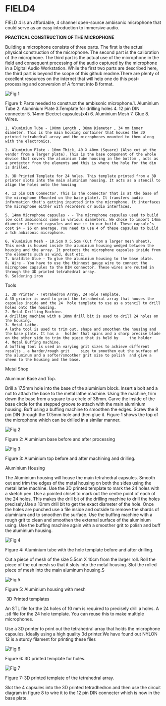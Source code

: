 # **FIELD4**


FIELD 4 is an affordable, 4 channel open-source ambisonic microphone that could serve as an easy introduction to immersive audio. 




**PRACTICAL CONSTRUCTION OF THE MICROPHONE**

Building a microphone consists of three parts. The first is the actual physical construction of the microphone. The second part is the calibration of the microphone. The third part is the actual use of the microphone in the field and consequent processing of the audio captured by the microphone in a Digital Audio Workstation. While the first two parts are described here, the third part is beyond the scope of this github readme.There are plenty of excellent resources on the internet that will help one do this post-processing and conversion of A format into B format.






![Fig 1](https://github.com/theisro/UMA/assets/28617707/2fa7f6cc-91c5-49ea-9889-3382e805af23)






Figure 1: Parts needed to construct the ambisonic microphone.1. Aluminium Tube 2. Aluminium Plate 3.Template for drilling holes 4. 12 pin DIN connector 5. 14mm Electret capsules(x4) 6. Aluminium Mesh 7. Glue 8. Wires.


    1. Aluminium Tube - 100mm Length , 38mm Diameter , 34 mm inner diameter. This is the main housing container that houses the 3D printed tetrahedral array and the microphones mounted to them along with the electronics.

    2. Aluminium Plate - 10mm Thick, 40 X 40mm (Square) (Also cut at the vendor from a larger plate). This is the base component of the whole device that covers the aluminium tube housing in the bottom , acts as a protector from the elements and this is where the hole for the din is drilled. 

    3. 3D Printed Template for 24 holes. This template printed from a 3D printer slots into the main aluminium housing. It acts as a stencil to align the holes onto the housing 

    4. 12 pin DIN Connector. This is the connector that is at the base of the microphone (Mounted on the base plate). It transfers audio information that's getting inputted into the microphone. It interfaces the microphone either with recorders or audio interfaces. 

    5. 14mm Microphone capsules - - The microphone capsules used to build low cost ambisonics come in various diameters. We chose to import 14mm diameter electret capsules and use it in our build. These capsule’s cost $4 - $6 on average. You need to use 4 of these capsules to build a 4ch ambisonic microphone.

    6. Aluminium Mesh - 10.5cm X 5.5cm (Cut from a larger mesh sheet). This mesh is housed inside the aluminium housing wedged between the housing and the array. It protects the microphone capsules inside from the elements such as wind, dust etc. 
    7. Araldite Glue - To glue the aluminium housing to the base plate.
    8. Wire - You have to use the thinnest gauge wire to connect the microphone capsules to the DIN connector. These wires are routed in through the 3D printed tetrahedral array.
    9. Soldering iron
	
Tools

    1. 3D Printer - Tetrahedron Array, 24 Hole Template. 
	A 3D printer is used to print the tetrahedral array that houses the capsules inside and the 24 	hole template to use as a stencil to drill holes onto the housing.
    2. Metal Drilling Machine.
	A drilling machine with a 10mm drill bit is used to drill 24 holes on the housing.
    3. Metal Lathe.
	A lathe tool is used to trim out, shape and smoothen the housing and the base plate. It has a 	holder that spins and a sharp precise blade on the other side to trim the piece that is held by 	the holder
    4. Metal Buffing machine.
	A buffing tool is used in varying grit sizes to achieve different results , a harder/rough grit 	size to smoothen out the surface of the aluminum and a softer/smoother grit size to polish 	and give a sheen to the housing and the base.


Metal Shop

Aluminum Base and Top.


Drill a 17.5mm hole into the base of the aluminium block. Insert a bolt and a nut to attach the base to the metal lathe machine. Using the machine, trim down the base from a square to a circle of 38mm. Carve the inside of the base circle for the stepped groove to attach with the main aluminium housing. Buff using a buffing machine to smoothen the edges. Screw the 8 pin DIN through the 17.5mm hole and then glue it. Figure 1 shows the top of the microphone which can be drilled in a similar manner.




![Fig 2](https://github.com/theisro/UMA/assets/28617707/e2714673-8d39-4aef-b444-a9b75703bc71)

Figure 2: Aluminium base before and after processing






![Fig 3](https://github.com/theisro/UMA/assets/28617707/ebc83816-3416-4478-937f-40f9106bdab2)




Figure 3: Aluminium top before and after machining and drilling.



Aluminium Housing

The Aluminium housing will house the main tetrahedral capsules.
Smooth out and trim the edges of the metal housing on both the sides using the metal lathe machine. Use the 3D printed template to mark the 24 holes with a sketch pen. Use a pointed chisel to mark out the centre point of each of the 24 holes, This makes the drill bit of the drilling machine to drill the holes precisely.Use a 10mm drill bit to get the exact diameter of the hole. Once the holes are punched use a file inside and outside to remove the shards of aluminium and to smoothen the surface. Use the buffing machine with a rough grit to clean and smoothen the external surface of the aluminium using. Use the buffing machine again with a smoother grit to polish and buff the aluminium housing.




![Fig 4](https://github.com/theisro/UMA/assets/28617707/3f345d20-1835-4ebb-898c-a4f39215045b)


Figure 4: Aluminium tube with the hole template before and after drilling.





Cut a piece of mesh of the size 5.5cm X 10cm from the larger roll. Roll the piece of the cut mesh so that it slots into the metal housing. Slot the rolled piece of mesh into the main aluminum housing.S



![Fig 5](https://github.com/theisro/UMA/assets/28617707/0a0749d3-2750-4d13-94f4-54baedde374f)

Figure 5: Aluminium housing with mesh


 3D Printed templates

An STL file for the 24 holes of 10 mm is required to precisely drill a holes. A .stl file for the 24 hole template.  You can reuse this to make multiple microphones.

Use a 3D printer to  print out the tetrahedral array that holds the microphone capsules. Ideally using a high quality 3d printer.We have found out NYLON 12 is a sturdy filament for printing these files

![Fig 6](https://github.com/theisro/UMA/assets/28617707/9d22c4e7-8b9f-44d4-a09c-39770cd706a6)


Figure 6: 3D printed template for holes.



![Fig 7](https://github.com/theisro/UMA/assets/28617707/32bee21b-bd2c-4bfd-a37e-7dcf64b0ddd9)




Figure 7: 3D printed template of the tetrahedral array.


Slot the 4 capsules into the 3D printed tetradhedron and then use the circuit diagram in figure 8 to wire it to the 12 pin DIN connecter which is now in the base plate.
